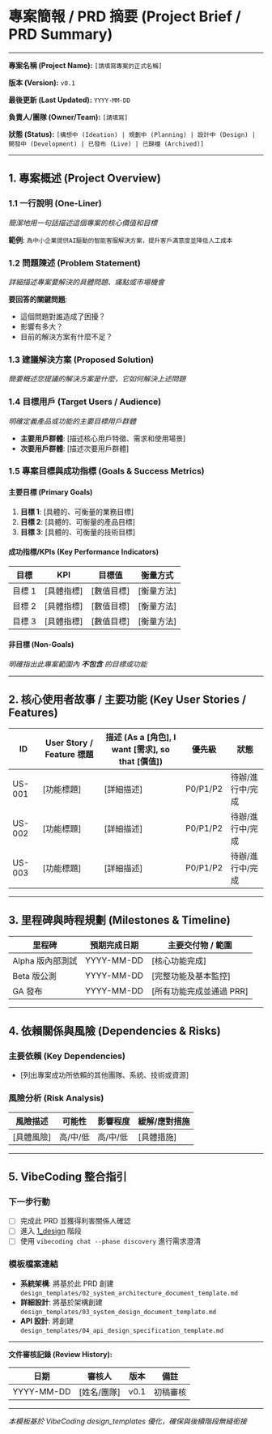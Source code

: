 # 專案簡報 / PRD 摘要 (Project Brief / PRD Summary)

---

**專案名稱 (Project Name):** `[請填寫專案的正式名稱]`

**版本 (Version):** `v0.1`

**最後更新 (Last Updated):** `YYYY-MM-DD`

**負責人/團隊 (Owner/Team):** `[請填寫]`

**狀態 (Status):** `[構想中 (Ideation) | 規劃中 (Planning) | 設計中 (Design) | 開發中 (Development) | 已發布 (Live) | 已歸檔 (Archived)]`

---

## 1. 專案概述 (Project Overview)

### 1.1 一行說明 (One-Liner)
*簡潔地用一句話描述這個專案的核心價值和目標*

**範例**: `為中小企業提供AI驅動的智能客服解決方案，提升客戶滿意度並降低人工成本`

### 1.2 問題陳述 (Problem Statement)
*詳細描述專案要解決的具體問題、痛點或市場機會*

**要回答的關鍵問題**:
- 這個問題對誰造成了困擾？
- 影響有多大？
- 目前的解決方案有什麼不足？

### 1.3 建議解決方案 (Proposed Solution)
*簡要概述您提議的解決方案是什麼，它如何解決上述問題*

### 1.4 目標用戶 (Target Users / Audience)
*明確定義產品或功能的主要目標用戶群體*

- **主要用戶群體**: [描述核心用戶特徵、需求和使用場景]
- **次要用戶群體**: [描述次要用戶群體]

### 1.5 專案目標與成功指標 (Goals & Success Metrics)

#### 主要目標 (Primary Goals)
1. **目標 1**: [具體的、可衡量的業務目標]
2. **目標 2**: [具體的、可衡量的產品目標]
3. **目標 3**: [具體的、可衡量的技術目標]

#### 成功指標/KPIs (Key Performance Indicators)
| 目標 | KPI | 目標值 | 衡量方式 |
|------|-----|--------|----------|
| 目標 1 | [具體指標] | [數值目標] | [衡量方法] |
| 目標 2 | [具體指標] | [數值目標] | [衡量方法] |
| 目標 3 | [具體指標] | [數值目標] | [衡量方法] |

#### 非目標 (Non-Goals)
*明確指出此專案範圍內 **不包含** 的目標或功能*

---

## 2. 核心使用者故事 / 主要功能 (Key User Stories / Features)

| ID | User Story / Feature 標題 | 描述 (As a [角色], I want [需求], so that [價值]) | 優先級 | 狀態 |
|----|---------------------------|---------------------------------------------------|---------|------|
| US-001 | [功能標題] | [詳細描述] | P0/P1/P2 | 待辦/進行中/完成 |
| US-002 | [功能標題] | [詳細描述] | P0/P1/P2 | 待辦/進行中/完成 |
| US-003 | [功能標題] | [詳細描述] | P0/P1/P2 | 待辦/進行中/完成 |

---

## 3. 里程碑與時程規劃 (Milestones & Timeline)

| 里程碑 | 預期完成日期 | 主要交付物 / 範圍 |
|--------|-------------|-------------------|
| Alpha 版內部測試 | YYYY-MM-DD | [核心功能完成] |
| Beta 版公測 | YYYY-MM-DD | [完整功能及基本監控] |
| GA 發布 | YYYY-MM-DD | [所有功能完成並通過 PRR] |

---

## 4. 依賴關係與風險 (Dependencies & Risks)

### 主要依賴 (Key Dependencies)
- [列出專案成功所依賴的其他團隊、系統、技術或資源]

### 風險分析 (Risk Analysis)
| 風險描述 | 可能性 | 影響程度 | 緩解/應對措施 |
|----------|--------|----------|---------------|
| [具體風險] | 高/中/低 | 高/中/低 | [具體措施] |

---

## 5. VibeCoding 整合指引

### 下一步行動
- [ ] 完成此 PRD 並獲得利害關係人確認
- [ ] 進入 [1_design](../1_design/README.md) 階段
- [ ] 使用 `vibecoding chat --phase discovery` 進行需求澄清

### 模板檔案連結
- **系統架構**: 將基於此 PRD 創建 `design_templates/02_system_architecture_document_template.md`
- **詳細設計**: 將基於架構創建 `design_templates/03_system_design_document_template.md`
- **API 設計**: 將創建 `design_templates/04_api_design_specification_template.md`

---

**文件審核記錄 (Review History):**

| 日期 | 審核人 | 版本 | 備註 |
|------|--------|------|------|
| YYYY-MM-DD | [姓名/團隊] | v0.1 | 初稿審核 |

---
*本模板基於 VibeCoding design_templates 優化，確保與後續階段無縫銜接* 